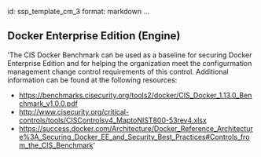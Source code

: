 id: ssp_template_cm_3
format: markdown
...
## Docker Enterprise Edition (Engine)

'The CIS Docker Benchmark can be used as a baseline for securing
Docker Enterprise Edition and for helping the organization meet the
configurmation management change control requirements of this control.
Additional information can be found at the following resources:

- https://benchmarks.cisecurity.org/tools2/docker/CIS_Docker_1.13.0_Benchmark_v1.0.0.pdf
- http://www.cisecurity.org/critical-controls/tools/CISControlsv4_MaptoNIST800-53rev4.xlsx
- https://success.docker.com/Architecture/Docker_Reference_Architecture%3A_Securing_Docker_EE_and_Security_Best_Practices#Controls_from_the_CIS_Benchmark'
